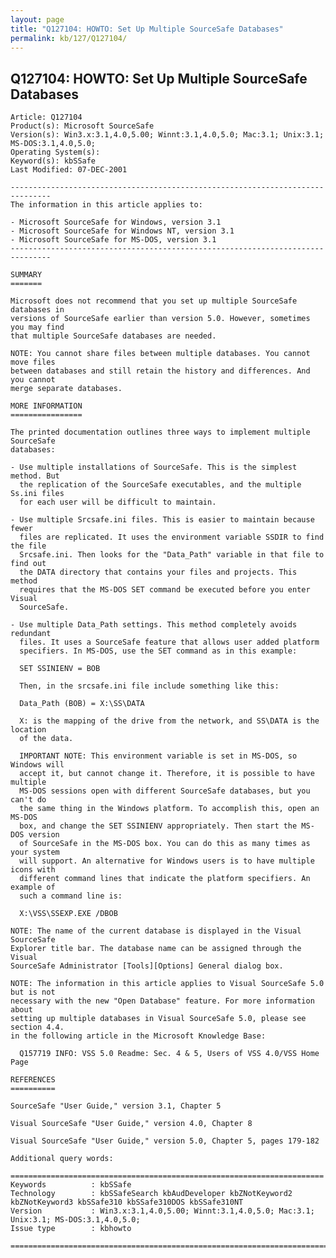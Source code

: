 ```yaml
---
layout: page
title: "Q127104: HOWTO: Set Up Multiple SourceSafe Databases"
permalink: kb/127/Q127104/
---
```


## Q127104: HOWTO: Set Up Multiple SourceSafe Databases

	Article: Q127104
	Product(s): Microsoft SourceSafe
	Version(s): Win3.x:3.1,4.0,5.00; Winnt:3.1,4.0,5.0; Mac:3.1; Unix:3.1; MS-DOS:3.1,4.0,5.0;
	Operating System(s): 
	Keyword(s): kbSSafe
	Last Modified: 07-DEC-2001
	
	-------------------------------------------------------------------------------
	The information in this article applies to:
	
	- Microsoft SourceSafe for Windows, version 3.1 
	- Microsoft SourceSafe for Windows NT, version 3.1 
	- Microsoft SourceSafe for MS-DOS, version 3.1 
	-------------------------------------------------------------------------------
	
	SUMMARY
	=======
	
	Microsoft does not recommend that you set up multiple SourceSafe databases in
	versions of SourceSafe earlier than version 5.0. However, sometimes you may find
	that multiple SourceSafe databases are needed.
	
	NOTE: You cannot share files between multiple databases. You cannot move files
	between databases and still retain the history and differences. And you cannot
	merge separate databases.
	
	MORE INFORMATION
	================
	
	The printed documentation outlines three ways to implement multiple SourceSafe
	databases:
	
	- Use multiple installations of SourceSafe. This is the simplest method. But
	  the replication of the SourceSafe executables, and the multiple Ss.ini files
	  for each user will be difficult to maintain.
	
	- Use multiple Srcsafe.ini files. This is easier to maintain because fewer
	  files are replicated. It uses the environment variable SSDIR to find the file
	  Srcsafe.ini. Then looks for the "Data_Path" variable in that file to find out
	  the DATA directory that contains your files and projects. This method
	  requires that the MS-DOS SET command be executed before you enter Visual
	  SourceSafe.
	
	- Use multiple Data_Path settings. This method completely avoids redundant
	  files. It uses a SourceSafe feature that allows user added platform
	  specifiers. In MS-DOS, use the SET command as in this example:
	
	  SET SSINIENV = BOB
	
	  Then, in the srcsafe.ini file include something like this:
	
	  Data_Path (BOB) = X:\SS\DATA
	
	  X: is the mapping of the drive from the network, and SS\DATA is the location
	  of the data.
	
	  IMPORTANT NOTE: This environment variable is set in MS-DOS, so Windows will
	  accept it, but cannot change it. Therefore, it is possible to have multiple
	  MS-DOS sessions open with different SourceSafe databases, but you can't do
	  the same thing in the Windows platform. To accomplish this, open an MS-DOS
	  box, and change the SET SSINIENV appropriately. Then start the MS-DOS version
	  of SourceSafe in the MS-DOS box. You can do this as many times as your system
	  will support. An alternative for Windows users is to have multiple icons with
	  different command lines that indicate the platform specifiers. An example of
	  such a command line is:
	
	  X:\VSS\SSEXP.EXE /DBOB
	
	NOTE: The name of the current database is displayed in the Visual SourceSafe
	Explorer title bar. The database name can be assigned through the Visual
	SourceSafe Administrator [Tools][Options] General dialog box.
	
	NOTE: The information in this article applies to Visual SourceSafe 5.0 but is not
	necessary with the new "Open Database" feature. For more information about
	setting up multiple databases in Visual SourceSafe 5.0, please see section 4.4.
	in the following article in the Microsoft Knowledge Base:
	
	  Q157719 INFO: VSS 5.0 Readme: Sec. 4 & 5, Users of VSS 4.0/VSS Home Page
	
	REFERENCES
	==========
	
	SourceSafe "User Guide," version 3.1, Chapter 5
	
	Visual SourceSafe "User Guide," version 4.0, Chapter 8
	
	Visual SourceSafe "User Guide," version 5.0, Chapter 5, pages 179-182
	
	Additional query words:
	
	======================================================================
	Keywords          : kbSSafe 
	Technology        : kbSSafeSearch kbAudDeveloper kbZNotKeyword2 kbZNotKeyword3 kbSSafe310 kbSSafe310DOS kbSSafe310NT
	Version           : Win3.x:3.1,4.0,5.00; Winnt:3.1,4.0,5.0; Mac:3.1; Unix:3.1; MS-DOS:3.1,4.0,5.0;
	Issue type        : kbhowto
	
	=============================================================================
	
